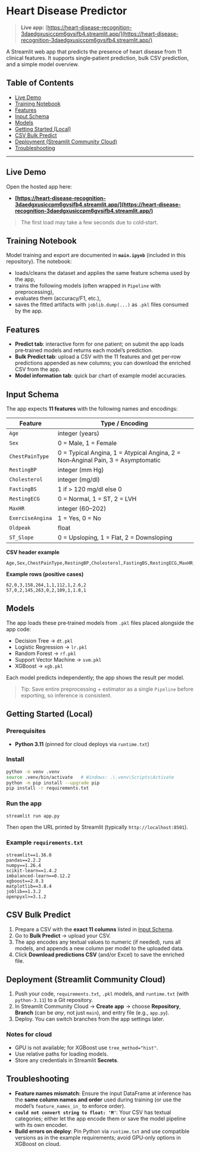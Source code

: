 # Heart Disease Predictor

> **Live app:** [https://heart-disease-recognition-3daedgxusiccpm6gvsifb4.streamlit.app/](https://heart-disease-recognition-3daedgxusiccpm6gvsifb4.streamlit.app/)

A Streamlit web app that predicts the presence of heart disease from 11 clinical features. It supports single‑patient prediction, bulk CSV prediction, and a simple model overview.

## Table of Contents

* [Live Demo](#live-demo)
* [Training Notebook](#training-notebook)
* [Features](#features)
* [Input Schema](#input-schema)
* [Models](#models)
* [Getting Started (Local)](#getting-started-local)
* [CSV Bulk Predict](#csv-bulk-predict)
* [Deployment (Streamlit Community Cloud)](#deployment-streamlit-community-cloud)
* [Troubleshooting](#troubleshooting)

---

## Live Demo

Open the hosted app here:

* **[https://heart-disease-recognition-3daedgxusiccpm6gvsifb4.streamlit.app/](https://heart-disease-recognition-3daedgxusiccpm6gvsifb4.streamlit.app/)**

> The first load may take a few seconds due to cold‑start.

## Training Notebook

Model training and export are documented in **`main.ipynb`** (included in this repository). The notebook:

* loads/cleans the dataset and applies the same feature schema used by the app,
* trains the following models (often wrapped in `Pipeline` with preprocessing),
* evaluates them (accuracy/F1, etc.),
* saves the fitted artifacts with `joblib.dump(...)` as `.pkl` files consumed by the app.

## Features

* **Predict tab**: interactive form for one patient; on submit the app loads pre‑trained models and returns each model’s prediction.
* **Bulk Predict tab**: upload a CSV with the 11 features and get per‑row predictions appended as new columns; you can download the enriched CSV from the app.
* **Model information tab**: quick bar chart of example model accuracies.

## Input Schema

The app expects **11 features** with the following names and encodings:

| Feature          | Type / Encoding                                                                 |
| ---------------- | ------------------------------------------------------------------------------- |
| `Age`            | integer (years)                                                                 |
| `Sex`            | 0 = Male, 1 = Female                                                            |
| `ChestPainType`  | 0 = Typical Angina, 1 = Atypical Angina, 2 = Non‑Anginal Pain, 3 = Asymptomatic |
| `RestingBP`      | integer (mm Hg)                                                                 |
| `Cholesterol`    | integer (mg/dl)                                                                 |
| `FastingBS`      | 1 if > 120 mg/dl else 0                                                         |
| `RestingECG`     | 0 = Normal, 1 = ST, 2 = LVH                                                     |
| `MaxHR`          | integer (60–202)                                                                |
| `ExerciseAngina` | 1 = Yes, 0 = No                                                                 |
| `Oldpeak`        | float                                                                           |
| `ST_Slope`       | 0 = Upsloping, 1 = Flat, 2 = Downsloping                                        |

**CSV header example**

```
Age,Sex,ChestPainType,RestingBP,Cholesterol,FastingBS,RestingECG,MaxHR,ExerciseAngina,Oldpeak,ST_Slope
```

**Example rows (positive cases)**

```
62,0,3,158,264,1,1,112,1,2.6,2
57,0,2,145,263,0,2,109,1,1.8,1
```

## Models

The app loads these pre‑trained models from `.pkl` files placed alongside the app code:

* Decision Tree → `dt.pkl`
* Logistic Regression → `lr.pkl`
* Random Forest → `rf.pkl`
* Support Vector Machine → `svm.pkl`
* XGBoost → `xgb.pkl`

Each model predicts independently; the app shows the result per model.

> Tip: Save entire preprocessing + estimator as a single `Pipeline` before exporting, so inference is consistent.

## Getting Started (Local)

### Prerequisites

* **Python 3.11** (pinned for cloud deploys via `runtime.txt`)

### Install

```bash
python -m venv .venv
source .venv/bin/activate   # Windows: .\.venv\Scripts\Activate
python -m pip install --upgrade pip
pip install -r requirements.txt
```

### Run the app

```bash
streamlit run app.py
```

Then open the URL printed by Streamlit (typically `http://localhost:8501`).

### Example `requirements.txt`

```
streamlit==1.36.0
pandas==2.2.2
numpy==1.26.4
scikit-learn==1.4.2
imbalanced-learn==0.12.2
xgboost==2.0.3
matplotlib==3.8.4
joblib==1.3.2
openpyxl>=3.1.2
```

## CSV Bulk Predict

1. Prepare a CSV with the **exact 11 columns** listed in [Input Schema](#input-schema).
2. Go to **Bulk Predict** → upload your CSV.
3. The app encodes any textual values to numeric (if needed), runs all models, and appends a new column per model to the uploaded data.
4. Click **Download predictions CSV** (and/or Excel) to save the enriched file.

## Deployment (Streamlit Community Cloud)

1. Push your code, `requirements.txt`, `.pkl` models, and `runtime.txt` (with `python-3.11`) to a Git repository.
2. In Streamlit Community Cloud → **Create app** → choose **Repository**, **Branch** (can be *any*, not just `main`), and entry file (e.g., `app.py`).
3. Deploy. You can switch branches from the app settings later.

### Notes for cloud

* GPU is not available; for XGBoost use `tree_method="hist"`.
* Use relative paths for loading models.
* Store any credentials in Streamlit **Secrets**.

## Troubleshooting

* **Feature names mismatch**: Ensure the input DataFrame at inference has the **same column names and order** used during training (or use the model’s `feature_names_in_` to enforce order).
* **`could not convert string to float: 'M'`**: Your CSV has textual categories; either let the app encode them or save the model pipeline with its own encoder.
* **Build errors on deploy**: Pin Python via `runtime.txt` and use compatible versions as in the example requirements; avoid GPU‑only options in XGBoost on cloud.
